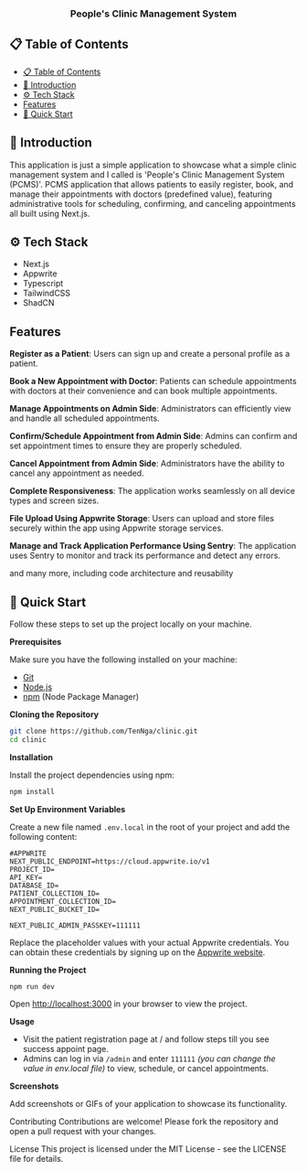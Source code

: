 <h3 align="center">People's Clinic Management System</h3>

## 📋 <a name="table">Table of Contents</a>

- [📋 Table of Contents](#-table-of-contents)
- [🤖 Introduction](#-introduction)
- [⚙️ Tech Stack](#️-tech-stack)
- [Features](#features)
- [🤸 Quick Start](#-quick-start)

## <a name="introduction">🤖 Introduction</a>

This application is just a simple application to showcase what a simple clinic management system and I called is 'People's Clinic Management System (PCMS)'. PCMS application that allows patients to easily register, book, and manage their appointments with doctors (predefined value), featuring administrative tools for scheduling, confirming, and canceling appointments all built using Next.js.

## <a name="tech-stack">⚙️ Tech Stack</a>

- Next.js
- Appwrite
- Typescript
- TailwindCSS
- ShadCN

## <a name="features">Features</a>

**Register as a Patient**: Users can sign up and create a personal profile as a patient.

**Book a New Appointment with Doctor**: Patients can schedule appointments with doctors at their convenience and can book multiple appointments.

**Manage Appointments on Admin Side**: Administrators can efficiently view and handle all scheduled appointments.

**Confirm/Schedule Appointment from Admin Side**: Admins can confirm and set appointment times to ensure they are properly scheduled.

**Cancel Appointment from Admin Side**: Administrators have the ability to cancel any appointment as needed.

**Complete Responsiveness**: The application works seamlessly on all device types and screen sizes.

**File Upload Using Appwrite Storage**: Users can upload and store files securely within the app using Appwrite storage services.

**Manage and Track Application Performance Using Sentry**: The application uses Sentry to monitor and track its performance and detect any errors.

and many more, including code architecture and reusability

## <a name="quick-start">🤸 Quick Start</a>

Follow these steps to set up the project locally on your machine.

**Prerequisites**

Make sure you have the following installed on your machine:

- [Git](https://git-scm.com/)
- [Node.js](https://nodejs.org/en)
- [npm](https://www.npmjs.com/) (Node Package Manager)

**Cloning the Repository**

```bash
git clone https://github.com/TenNga/clinic.git
cd clinic
```

**Installation**

Install the project dependencies using npm:

```bash
npm install
```

**Set Up Environment Variables**

Create a new file named `.env.local` in the root of your project and add the following content:

```env
#APPWRITE
NEXT_PUBLIC_ENDPOINT=https://cloud.appwrite.io/v1
PROJECT_ID=
API_KEY=
DATABASE_ID=
PATIENT_COLLECTION_ID=
APPOINTMENT_COLLECTION_ID=
NEXT_PUBLIC_BUCKET_ID=

NEXT_PUBLIC_ADMIN_PASSKEY=111111
```

Replace the placeholder values with your actual Appwrite credentials. You can obtain these credentials by signing up on the [Appwrite website](https://appwrite.io/).

**Running the Project**

```bash
npm run dev
```

Open [http://localhost:3000](http://localhost:3000) in your browser to view the project.

**Usage**

- Visit the patient registration page at / and follow steps till you see success appoint page.
- Admins can log in via `/admin` and enter `111111` *(you can change the value in env.local file)* to view, schedule, or cancel appointments.

**Screenshots**

Add screenshots or GIFs of your application to showcase its functionality.

Contributing
Contributions are welcome! Please fork the repository and open a pull request with your changes.

License
This project is licensed under the MIT License - see the LICENSE file for details.